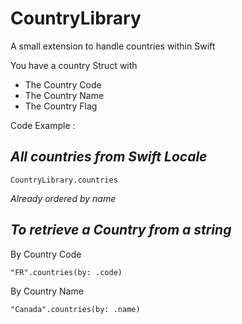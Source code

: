 # CountryLibrary

A small extension to handle countries within Swift

You have a country Struct with 
- The Country Code
- The Country Name
- The Country Flag



Code Example :


## *All countries from Swift Locale*
```
CountryLibrary.countries
```

*Already ordered by name*


## *To retrieve a Country from a string*

By Country Code
```
"FR".countries(by: .code)
```
By Country Name
```
"Canada".countries(by: .name)
```

